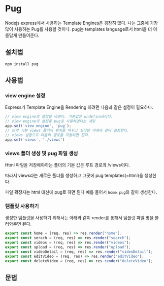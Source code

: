 # Pug

Nodejs express에서 사용하는 Template Engines은 굉장히 많다. 나는 그중에 가장 많이 사용하는 Pug를 사용할 것이다.  pug는 templates language로서 html을 더 아름답게 만들어준다.

## 설치법

``` shell
npm install pug
```

## 사용법

### view engine 설정

Express가 Template Engine을 Rendering 하려면 다음과 같은 설정이 필요하다.

``` js
// view engine의 설정을 바꾼다. 기본값은 undefined이다.
// view engine의 설정을 pug로 사용하겠다는 세팅
app.set('view engine', 'pug');
// 만약 기본 views 폴더의 위치를 바꾸고 싶다면 아래와 같이 설정한다.
// views 설정으로 다음의 경로를 지정하면 된다.
app.set('views', './views')
```

### views 폴더 생성 및 pug 파일 생성

Html 파일을 저장해야하는 폴더의 기본 값은 루트 경로의 /views이다.

따라서 views라는 새로운 폴더를 생성하고 그곳에 pug templates(=html)을 생성한다.

파일 확장자는 html 대신에 pug로 하면 된다 예를 들어서 `home.pug`와 같이 생성한다.

### 템플릿 사용하기

생성한 템플릿을 사용하기 위해서는 아래와 같이 render를 통해서 템플릿 파일 명을 불러와주면 된다.

``` js
export const home = (req, res) => res.render("home");
export const serach = (req, res) => res.render("search");
export const videos = (req, res) => res.render("videos");
export const upload = (req, res) => res.render("upload");
export const videoDetail = (req, res) => res.render("videoDetail");
export const editVideo = (req, res) => res.render("editVideo");
export const deleteVideo = (req, res) => res.render("deleteVideo");
```

## 문법

